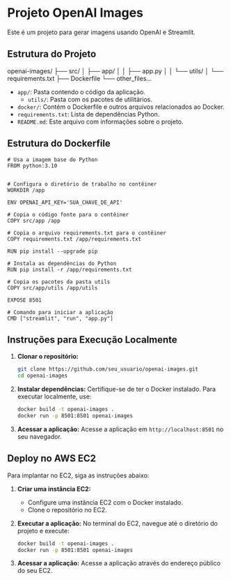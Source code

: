 # Projeto OpenAI Images

Este é um projeto para gerar imagens usando OpenAI e Streamlit.

## Estrutura do Projeto

openai-images/
  ├── src/
  │   ├── app/
  │   │   ├── app.py
  │   │   └── utils/
  │   └── requirements.txt
  ├── Dockerfile
  └── other_files...

- `app/`: Pasta contendo o código da aplicação.
  - `utils/`: Pasta com os pacotes de utilitários.
- `docker/`: Contém o Dockerfile e outros arquivos relacionados ao Docker.
- `requirements.txt`: Lista de dependências Python.
- `README.md`: Este arquivo com informações sobre o projeto.


## Estrutura do Dockerfile
```
# Usa a imagem base do Python
FROM python:3.10


# Configura o diretório de trabalho no contêiner
WORKDIR /app

ENV OPENAI_API_KEY='SUA_CHAVE_DE_API'

# Copia o código fonte para o contêiner
COPY src/app /app

# Copia o arquivo requirements.txt para o contêiner
COPY requirements.txt /app/requirements.txt

RUN pip install --upgrade pip

# Instala as dependências do Python
RUN pip install -r /app/requirements.txt

# Copia os pacotes da pasta utils
COPY src/app/utils /app/utils

EXPOSE 8501

# Comando para iniciar a aplicação
CMD ["streamlit", "run", "app.py"]
```

## Instruções para Execução Localmente

1. **Clonar o repositório:**
   ```bash
   git clone https://github.com/seu_usuario/openai-images.git
   cd openai-images
   ```

2. **Instalar dependências:**
   Certifique-se de ter o Docker instalado. Para executar localmente, use:
   ```bash
   docker build -t openai-images .
   docker run -p 8501:8501 openai-images
   ```

3. **Acessar a aplicação:**
   Acesse a aplicação em `http://localhost:8501` no seu navegador.

## Deploy no AWS EC2

Para implantar no EC2, siga as instruções abaixo:

1. **Criar uma instância EC2:**
   - Configure uma instância EC2 com o Docker instalado.
   - Clone o repositório no EC2.

2. **Executar a aplicação:**
   No terminal do EC2, navegue até o diretório do projeto e execute:
   ```bash
   docker build -t openai-images .
   docker run -p 8501:8501 openai-images
   ```

3. **Acessar a aplicação:**
   Acesse a aplicação através do endereço público do seu EC2.